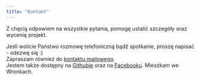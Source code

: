 ```yaml
---
title: "Kontakt"
---
```

Z chęcią odpowiem na wszystkie pytania, pomogę ustalić szczegóły oraz wycenię projekt.

Jeśli wolicie Państwo rozmowę telefoniczną bądź spotkanie, proszę napisać - odezwę się :)  
Zapraszam również do [kontaktu mailowego](mailto:maciej@kaszkowiak.org).    
Jestem także dostępny na [Githubie](https://github.com/asdfMaciej/) oraz na [Facebooku](https://www.facebook.com/kaszkowiak.maciej/). Mieszkam we Wronkach.
